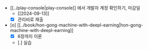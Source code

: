- [[../play-console|play-console]] 에서 개발자 계정 확인하기, 마감일
  - [[2024-09-13]]
  - [X] 관리비로 제출
- [o] [[../book/hon-gong-machine-with-deepl-earning|hon-gong-machine-with-deepl-earning]]
  - [X] 6장까지 이론
  - [.] 실습
